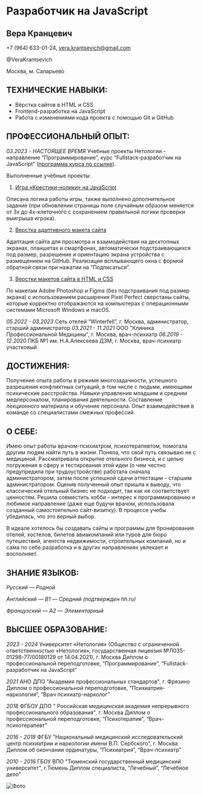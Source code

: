 # Разработчик на JavaScript
## Вера Кранцевич

+7 (964) 633-01-24, vera.krantsevich@gmail.com

@VeraKrantsevich

Москва, м. Саларьево

## ТЕХНИЧЕСКИЕ НАВЫКИ:
- Вёрстка сайтов в HTML и CSS
- Frontend-разработка на JavaScript
- Работа с изменениями кода проекта с помощью Git и GitHub

## ПРОФЕССИОНАЛЬНЫЙ ОПЫТ:

*03.2023 - НАСТОЯЩЕЕ ВРЕМЯ* Учебные проекты Нетологии - направление “Программирование”, курс “Fullstack-разработчик на JavaScript” ([программа курса по ссылке](https://netology.ru/programs/javascript-fullstack)).

Выполненные учебные проекты: 
1. [Игра «Крестики-нолики» на JavaScript](https://tictactoe-dop.verakrantsevich.repl.co/)

Описана логика работы игры, также выполнено дополнительное задание (при обновлении страницы поле случайным образом меняется от 3х до 4х-клеточного с сохранением правильной логики проверки выигрыша игрока).

2. [Верстка адаптивного макета сайта](https://verakrantsevich.github.io/mq-diplom/)

Адаптация сайта для просмотра и взаимодействия на десктопных экранах, планшетах и смартфонах, автоматически подстраивающихся под размер, разрешение и ориентацию экрана устройства с размещением на GitHub. Реализация всплывающего окна с формой обратной связи при нажатии на “Подписаться”.

3. [Верстки макетов сайта в HTML и CSS](https://codepen.io/vera-fjs-64/full/GRYLZzY)

По макетам Adobe Photoshop и Figma (без подстраивания под размер экрана) с  использованием расширения Pixel Perfect сверстаны сайты, которые корректно отображаются на компьютерах с операционными системами Microsoft Windows и macOS.

*05.2022 - 03.2023* Сеть отелей “Winterfell”, г. Москва, администратор, старший администратор
*03.2021 - 11.2021* ООО "Клиника Профессиональной Медицины", г. Москва, врач-психиатр
*06.2019 - 12.2020* ПКБ №1 им. Н.А.Алексеева ДЗМ, г. Москва, врач-психиатр участковый

## ДОСТИЖЕНИЯ:

Получение опыта работы в режиме многозадачности, успешного разрешения конфликтных ситуаций, в том числе с людьми, имеющими психические расстройства. Навыки управления младшим и средним медперсоналом, планирования деятельности. Составление лекционного материала и обучение персонала. Опыт взаимодействия в команде со специалистами смежных профессий.

## О СЕБЕ:

Имею опыт работы врачом-психиатром, психотерапевтом, помогала другим людям найти путь в жизни. Поняла, что свой путь связываю не с медициной. Рассматривала открытие отельного бизнеса, и с целью погружения в сферу и тестирования этой идеи (о чем честно предупредила при трудоустройстве) работала сначала администратором, затем после успешной сдачи аттестации - старшим администратором. Оценив полученный опыт пришла к выводу, что классический отельный бизнес не подходит, так как не соответствует ценностям. Решила совместить хобби - интерес к программированию и любимое направление (даже еще будучи врачом, использовала созданный самостоятельно сайт-визитку). В процессе учебы убедилась, что это верный выбор.

В идеале хотелось бы создавать сайты и программы для бронирования отелей, хостелов, билетов авиакомпаний или туров для бюро путешествий, агентств недвижимости, строительных компаний, но и сама по себе разработка и в других направлениях увлекает и восполняет. 

## ЗНАНИЕ ЯЗЫКОВ:

*Русский* _— Родной_

*Английский* _— B1 — Средний (подтвержден hh.ru)_

*Французский* _— A2 — Элементарный_

## ВЫСШЕЕ ОБРАЗОВАНИЕ:

*2023 - 2024* Университет «Нетология» (Общество с ограниченной ответственностью «Нетология», государственная лицензия №Л035-01298-77/00180129 от 14.04.2021), г. Москва
Диплом о профессиональной переподготовке, “Программирование”, “Fullstack-разработчик на JavaScript”

*2021* АНО ДПО "Академия профессиональных стандартов", г. Фрязино
Диплом о профессиональной переподготовке, “Психиатрия-наркология”, “Врач психиатр-нарколог”

*2018* ФГБОУ ДПО " Российская медицинская академия непрерывного профессионального образования", г. Москва
Диплом о профессиональной переподготовке, “Психотерапия”, “Врач-психотерапевт”

*2016 - 2018* ФГБУ "Национальный медицинский исследовательский центр психиатрии и наркологии имени В.П. Сербского", г. Москва
Диплом об окончании ординатуры, “Психиатрия”, “Врач-психиатр”

*2010 - 2016* ГБОУ ВПО "Тюменский государственный медицинский университет", г.Тюмень
Диплом специалиста, “Лечебный”, “Лечебное дело”

![Фото]([https://sun9-69.userapi.com/impg/kA5bBqUIRrX4FhcUiJCb4nOL42cqKX8MZNBG8Q/TFpiKhOWYRA.jpg?size=810x1080&quality=95&sign=1f25a2f9429154f98d04be6687a8a3ac&type=album](https://sun1-15.userapi.com/impg/c4oVI0q7X8xCdByBc1djcBbjsayelMcJ5Olc0Q/XmSqvCGAfzI.jpg?size=1620x2160&quality=95&sign=6e1fb928491b62de719e2ec9c1b5e888&type=album)https://sun1-15.userapi.com/impg/c4oVI0q7X8xCdByBc1djcBbjsayelMcJ5Olc0Q/XmSqvCGAfzI.jpg?size=1620x2160&quality=95&sign=6e1fb928491b62de719e2ec9c1b5e888&type=album)
